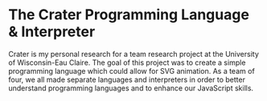 # The Crater Programming Language & Interpreter
Crater is my personal research for a team research project at the University of Wisconsin-Eau Claire. The goal of this project was to create a simple programming language which could allow for SVG animation. As a team of four, we all made separate languages and interpreters in order to better understand programming languages and to enhance our JavaScript skills.
